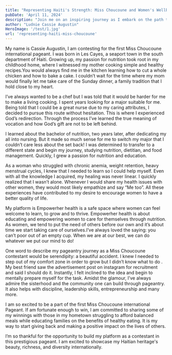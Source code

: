 ```yaml
---
title: "Representing Haiti's Strength: Miss Choucoune and Women's Wellbeing"
pubDate: 'April 11, 2024'
description: "Join me on an inspiring journey as I embark on the path to the Miss Choucoune International pageant, a symbol of hope and resilience that shines a light on the rich cultural tapestry and indomitable spirit of Haiti. This pageant is more than just a contest; it is a platform for empowerment, a celebration of beauty, grace, and the unyielding strength that defines the Haitian people."
author: "Ludnie Cassie Augustin"
HeroImage: '/test/1.jpg'
url: 'representing-haiti-miss-choucoune'
---
```


My name is Cassie Augustin, I am contesting for the first Miss Choucoune international pageant. I was born in Les Cayes, a seaport town in the south department of Haiti. Growing up, my passion for nutrition took root in my childhood home, where I witnessed my mother cooking simple and healthy recipes.You would always find me in the kitchen learning how to cut a whole chicken and how to bake a cake. I couldn’t wait for the time where my mom would finally let me take care of the Sunday dinner, a family tradition that I hold close to my heart.

I’ve always wanted to be a chef but I was told that it would be harder for me to make a living cooking. I spent years looking for a major suitable for me. Being told that I could be a great nurse due to my caring attributes, I decided to pursue this route without hesitation. This is where I experienced God’s redirection. Through the process I’ve learned the true meaning of vocation and how God’s gift are not to be left behind. 

I learned about the bachelor of nutrition, two years later, after dedicating my all into nursing. But it made so much sense for me to switch my major that I couldn’t care less about the set back! I was determined to transfer to a different state and begin my journey, studying nutrition, dietitian, and food management. 
Quickly, I grew a passion for nutrition and education. 

As a woman who struggled with chronic anemia, weight retention, heavy menstrual cycles, I knew that I needed to learn so I could help myself. Even with all the knowledge I acquired, my healing was never linear. I quickly realized that I wasn’t alone. Whenever I would share my health issues with other women, they would most likely empathize and say “Me too”. All these experiences have contributed to my desire to encourage women to have a better quality of life.

My platform is Empowerher health is  a safe space where women can feel welcome to learn, to grow and to thrive. Empowerher health is about educating and empowering women to care for themselves through nutrition. As women, we tend to put the need of others before our own and it’s about time we start taking care of ourselves.I’ve always loved the saying: you can’t poor out of an empty cup. When we are at our best, we can do whatever we put our mind to do! 

One word to describe my pageantry journey as a Miss Choucoune contestant would be serendipity: a beautiful accident. I knew I needed to step out of my comfort zone in order to grow but I didn’t know what to do . My best friend saw the advertisement post on instagram for recruitment and said I should do it. Instantly, I felt inclined to the idea and begin to mentally prepare myself for the task. Amidst the glamour, I’ve always admire the sisterhood and the community one can build through pageantry. It also helps with discipline, leadership skills, entrepreneurship and many more.

I am so excited to be a part of the first Miss Choucoune international Pageant. If am fortunate enough to win, I am committed to sharing some of my winnings with those in my hometown struggling to afford balanced meals while educating families on the benefits of healthy eating. It is my way to start giving back and making a positive impact on the lives of others.

I’m so thankful for the opportunity to build my platform as a contestant in this prestigious pageant. I am excited to showcase my Haitian heritage's beauty, richness, and diversity internationally.